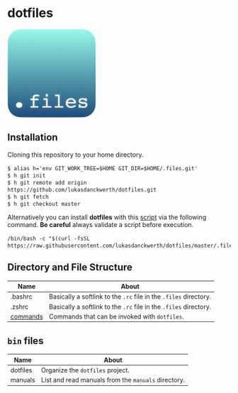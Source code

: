 # dotfiles
![Icon](.files/documentation/icon.200.png "Icon")

## Installation

Cloning this repository to your home directory.

```shell script
$ alias h='env GIT_WORK_TREE=$HOME GIT_DIR=$HOME/.files.git'
$ h git init
$ h git remote add origin https://github.com/lukasdanckwerth/dotfiles.git
$ h git fetch
$ h git checkout master
```

Alternatively you can install **dotfiles** with this [script](https://raw.githubusercontent.com/lukasdanckwerth/dotfiles/master/.files/scripts/install.sh) via the following command. **Be careful** always validate a script before execution.

```shell
/bin/bash -c "$(curl -fsSL https://raw.githubusercontent.com/lukasdanckwerth/dotfiles/master/.files/scripts/install.sh)"
```

## Directory and File Structure

| Name    | About                                                        |
| ------- | ------------------------------------------------------------ |
| .bashrc | Basically a softlink to the `.rc` file in the `.files` directory. |
| .zshrc | Basically a softlink to the `.rc` file in the `.files` directory. |
| [commands](https://github.com/lukasdanckwerth/dotfiles/tree/master/.files/commands) | Commands that can be invoked with `dotfiles`. |

## `bin` files

| Name    | About                                                        |
| ------- | ------------------------------------------------------------ |
| dotfiles | Organize the `dotfiles` project. |
| manuals | List and read manuals from the `manuals` directory. |

